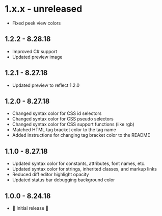 # 1.x.x - unreleased
- Fixed peek view colors

## 1.2.2 - 8.28.18
- Improved C# support
- Updated preview image

## 1.2.1 - 8.27.18
- Updated preview to reflect 1.2.0

## 1.2.0 - 8.27.18
- Changed syntax color for CSS id selectors
- Changed syntax color for CSS pseudo selectors
- Changed syntax color for CSS support functions (like rgb)
- Matched HTML tag bracket color to the tag name
- Added instructions for changing tag bracket color to the README

## 1.1.0 - 8.27.18
- Updated syntax color for constants, attributes, font names, etc.
- Updated syntax color for strings, inherited classes, and markup links
- Reduced diff editor highlight opacity
- Updated status bar debugging background color

## 1.0.0 - 8.24.18
- 🎉 Initial release 🎉
